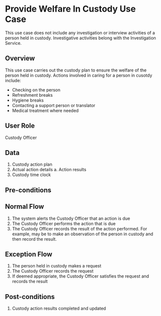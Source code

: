 # Provide Welfare In Custody Use Case

This use case does not include any investigation or interview activities of a person held in custody.
Investigative activities belong with the Investigation Service.

## Overview

This use case carries out the custody plan to ensure the welfare of the person held in custody. Actions involved in caring for a person in cusotdy include:

- Checking on the person
- Refreshment breaks
- Hygiene breaks
- Contacting a support person or translator
- Medical treatment where needed

## User Role

Custody Officer


## Data

1. Custody action plan
1. Actual action details
    a. Action results
1. Custody time clock

## Pre-conditions

## Normal Flow

1. The system alerts the Custody Officer that an action is due
1. The Custody Officer performs the action that is due
1. The Custody Officer records the result of the action performed. For example, may be to make an observation of the person in custody and then record the result.

## Exception Flow

1. The person held in custody makes a request
1. The Custody Officer records the request
1. If deemed appropriate, the Custody Officer satisfies the request and records the result

## Post-conditions

1. Custody action results completed and updated
